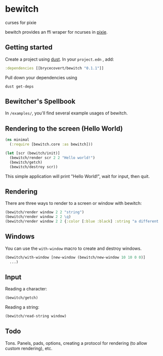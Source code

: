# bewitch
curses for pixie

bewitch provides an ffi wraper for ncurses in [pixie](https://github.com/pixie-lang/pixie).

## Getting started

Create a project using [dust](https://github.com/pixie-lang/dust). 
In your ```project.edn``` , add:
```clojure
:dependencies [[brycecovert/bewitch "0.1.1"]]
```

Pull down your dependencies using
```
dust get-deps
```

## Bewitcher's Spellbook

In ```/examples/```, you'll find several example usages of bewitch.

## Rendering to the screen (Hello World)
```clojure
(ns minimal
  (:require [bewitch.core :as bewitch]))

(let [scr (bewitch/init)]
  (bewitch/render scr 2 2 "Hello world!")
  (bewitch/getch)
  (bewitch/destroy scr))
```

This simple application will print "Hello World!", wait for input, then quit.

## Rendering

There are three ways to render to a screen or window with bewitch:
```clojure
(bewitch/render window 2 2 "string")
(bewitch/render window 2 2 \q)
(bewitch/render window 2 2 {:color [:blue :black] :string "a different string"})
```

## Windows

You can use the ```with-window``` macro to create and destroy windows.
```clojure
(bewitch/with-window [new-window (bewitch/new-window 10 10 0 0)]
  ...)
```

## Input
Reading a character:
```clojure
(bewitch/getch)
```

Reading a string:
```clojure
(bewitch/read-string window)
```

## Todo

Tons. Panels, pads, options, creating a protocol for rendering (to allow custom rendering), etc.

